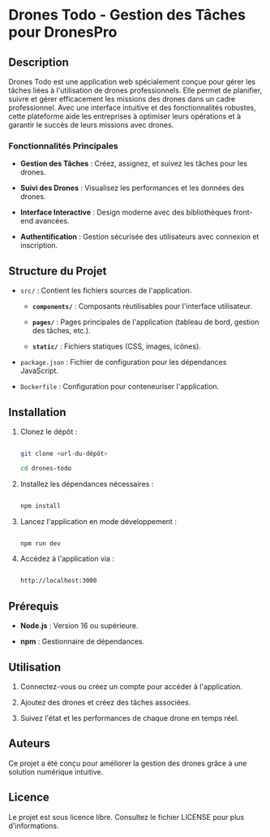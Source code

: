 # Drones Todo - Gestion des Tâches pour DronesPro

## Description

Drones Todo est une application web spécialement conçue pour gérer les tâches liées à l'utilisation de drones professionnels. Elle permet de planifier, suivre et gérer efficacement les missions des drones dans un cadre professionnel. Avec une interface intuitive et des fonctionnalités robustes, cette plateforme aide les entreprises à optimiser leurs opérations et à garantir le succès de leurs missions avec drones.


### Fonctionnalités Principales

- **Gestion des Tâches** : Créez, assignez, et suivez les tâches pour les drones.

- **Suivi des Drones** : Visualisez les performances et les données des drones.

- **Interface Interactive** : Design moderne avec des bibliothèques front-end avancées.

- **Authentification** : Gestion sécurisée des utilisateurs avec connexion et inscription.


## Structure du Projet

- `src/` : Contient les fichiers sources de l'application.

  - **`components/`** : Composants réutilisables pour l'interface utilisateur.

  - **`pages/`** : Pages principales de l'application (tableau de bord, gestion des tâches, etc.).

  - **`static/`** : Fichiers statiques (CSS, images, icônes).

- `package.json` : Fichier de configuration pour les dépendances JavaScript.

- `Dockerfile` : Configuration pour conteneuriser l'application.


## Installation

1. Clonez le dépôt :

   ```bash

   git clone <url-du-dépôt>

   cd drones-todo

   ```


2. Installez les dépendances nécessaires :

   ```bash

   npm install

   ```


3. Lancez l'application en mode développement :

   ```bash

   npm run dev

   ```


4. Accédez à l'application via :

   ```bash

   http://localhost:3000

   ```


## Prérequis

- **Node.js** : Version 16 ou supérieure.

- **npm** : Gestionnaire de dépendances.


## Utilisation

1. Connectez-vous ou créez un compte pour accéder à l'application.

2. Ajoutez des drones et créez des tâches associées.

3. Suivez l'état et les performances de chaque drone en temps réel.


## Auteurs

Ce projet a été conçu pour améliorer la gestion des drones grâce à une solution numérique intuitive.

## Licence

Le projet est sous licence libre. Consultez le fichier LICENSE pour plus d'informations.

